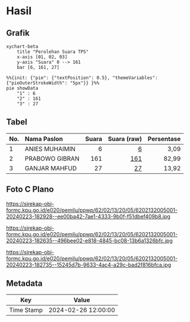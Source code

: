 # Hasil

## Grafik

```mermaid
xychart-beta
    title "Perolehan Suara TPS"
    x-axis [01, 02, 03]
    y-axis "Suara" 0 --> 161
    bar [6, 161, 27]
```

```mermaid
%%{init: {"pie": {"textPosition": 0.5}, "themeVariables": {"pieOuterStrokeWidth": "5px"}} }%%
pie showData
    "1" : 6
    "2" : 161
    "3" : 27
```

## Tabel

| No. | Nama Paslon    | Suara | Suara (raw) | Persentase |
|:--- |:-------------- | -----:| -----------:| ----------:|
| 1   | ANIES MUHAIMIN | 6     | [6][p-1]    | 3,09       |
| 2   | PRABOWO GIBRAN | 161   | [161][p-2]  | 82,99      |
| 3   | GANJAR MAHFUD  | 27    | [27][p-3]   | 13,92      |


[p-1]: https://github.com/gigit-pemilu/pemilu-2024-62-kalimantan-tengah/blob/main/pilpres/hitung-suara/sub/62-kalimantan-tengah/sub/02-kotawaringin-timur/sub/13-cempaga-hulu/sub/2005-pelantaran/sub/001-tps/sub/paslon-1.txt
[p-2]: https://github.com/gigit-pemilu/pemilu-2024-62-kalimantan-tengah/blob/main/pilpres/hitung-suara/sub/62-kalimantan-tengah/sub/02-kotawaringin-timur/sub/13-cempaga-hulu/sub/2005-pelantaran/sub/001-tps/sub/paslon-2.txt
[p-3]: https://github.com/gigit-pemilu/pemilu-2024-62-kalimantan-tengah/blob/main/pilpres/hitung-suara/sub/62-kalimantan-tengah/sub/02-kotawaringin-timur/sub/13-cempaga-hulu/sub/2005-pelantaran/sub/001-tps/sub/paslon-3.txt

## Foto C Plano

https://sirekap-obj-formc.kpu.go.id/e020/pemilu/ppwp/62/02/13/20/05/6202132005001-20240223-182928--ee00ba42-7ae1-4333-9b0f-f51dbef409b8.jpg

https://sirekap-obj-formc.kpu.go.id/e020/pemilu/ppwp/62/02/13/20/05/6202132005001-20240223-182635--496bee02-e818-4845-bc08-13b6a1326bfc.jpg

https://sirekap-obj-formc.kpu.go.id/e020/pemilu/ppwp/62/02/13/20/05/6202132005001-20240223-182735--15245d7b-9633-4ac4-a29c-bad2f816bfca.jpg


## Metadata

| Key        | Value               |
| ---------- | ------------------- |
| Time Stamp | 2024-02-26 12:00:00 |



